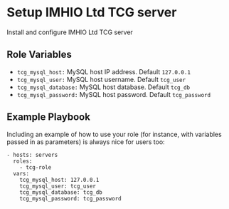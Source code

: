 Setup IMHIO Ltd TCG server
=========

Install and configure IMHIO Ltd TCG server

Role Variables
--------------

  - `tcg_mysql_host:` MySQL host IP address. Default `127.0.0.1`
  - `tcg_mysql_user:` MySQL host username. Default `tcg_user`
  - `tcg_mysql_database:` MySQL host database. Default `tcg_db`
  - `tcg_mysql_password:` MySQL host password. Default `tcg_password`

Example Playbook
----------------

Including an example of how to use your role (for instance, with variables passed in as parameters) is always nice for users too:

    - hosts: servers
      roles:
        - tcg-role
      vars:
        tcg_mysql_host: 127.0.0.1
        tcg_mysql_user: tcg_user
        tcg_mysql_database: tcg_db
        tcg_mysql_password: tcg_password
